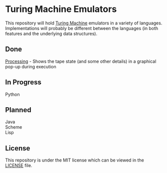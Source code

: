 Turing Machine Emulators
==========================

This repository will hold [Turing Machine](http://en.wikipedia.org/wiki/Turing_machine) emulators in a variety of languages. Implementations will probably be different between the languages (in both features and the underlying data structures).

Done
----
[Processing](https://github.com/MasterOdin/tree/master/Processing) - Shows the tape state (and some other details) in a graphical pop-up during execution


In Progress
-----------
Python

Planned
-------
Java  
Scheme  
Lisp

License
-------
This repository is under the MIT license which can be viewed in the [LICENSE](https://github.com/MasterOdin/TuringMachine/blob/master/LICENSE) file.
